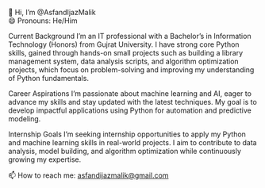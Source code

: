 👋 Hi, I’m @AsfandIjazMalik <br>
😄 Pronouns: He/Him<br>

Current Background
I’m an IT professional with a Bachelor’s in Information Technology (Honors) from Gujrat University. I have strong core Python skills, gained through hands-on small projects such as building a library management system, data analysis scripts, and algorithm optimization projects, which focus on problem-solving and improving my understanding of Python fundamentals.

Career Aspirations
I’m passionate about machine learning and AI, eager to advance my skills and stay updated with the latest techniques. My goal is to develop impactful applications using Python for automation and predictive modeling.

Internship Goals
I’m seeking internship opportunities to apply my Python and machine learning skills in real-world projects. I aim to contribute to data analysis, model building, and algorithm optimization while continuously growing my expertise.

📫 How to reach me: asfandijazmalik@gmail.com <br>
